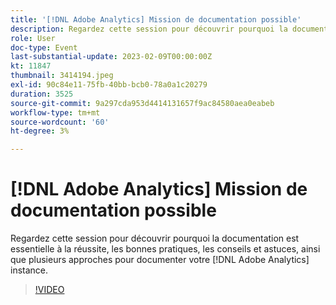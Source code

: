 ```yaml
---
title: '[!DNL Adobe Analytics] Mission de documentation possible'
description: Regardez cette session pour découvrir pourquoi la documentation est essentielle à la réussite, les bonnes pratiques, les conseils et astuces, ainsi que plusieurs approches pour documenter votre [!DNL Adobe Analytics] instance. Juin 2022
role: User
doc-type: Event
last-substantial-update: 2023-02-09T00:00:00Z
kt: 11847
thumbnail: 3414194.jpeg
exl-id: 90c84e11-75fb-40bb-bcb0-78a0a1c20279
duration: 3525
source-git-commit: 9a297cda953d4414131657f9ac84580aea0eabeb
workflow-type: tm+mt
source-wordcount: '60'
ht-degree: 3%

---
```


# [!DNL Adobe Analytics] Mission de documentation possible

Regardez cette session pour découvrir pourquoi la documentation est essentielle à la réussite, les bonnes pratiques, les conseils et astuces, ainsi que plusieurs approches pour documenter votre [!DNL Adobe Analytics] instance.

>[!VIDEO](https://video.tv.adobe.com/v/3414194/?quality=12&learn=on)
